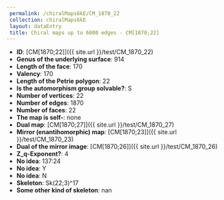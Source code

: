 ```yaml
--- 
 permalink: /chiralMaps6kE/CM_1870_22 
 collection: chiralMaps6kE
 layout: dataEntry
 title: Chiral maps up to 6000 edges - CM[1870;22]
---
```


- **ID**: [CM[1870;22]]({{ site.url }}/test/CM_1870_22)
- **Genus of the underlying surface**: 914
- **Length of the face**: 170
- **Valency**: 170
- **Length of the Petrie polygon**: 22
- **Is the automorphism group solvable?**: S
- **Number of vertices**: 22
- **Number of edges**: 1870
- **Number of faces**: 22
- **The map is self-**: none
- **Dual map**: [CM[1870;27]]({{ site.url }}/test/CM_1870_27)
- **Mirror (enantihomorphic) map**: [CM[1870;23]]({{ site.url }}/test/CM_1870_23)
- **Dual of the mirror image**: [CM[1870;26]]({{ site.url }}/test/CM_1870_26)
- **Z_q-Exponent?**: 4
- **No idea**:  137:24
- **No idea**: Y
- **No idea**: N
- **Skeleton**: Sk(22;3)^17
- **Some other kind of skeleton**: nan
